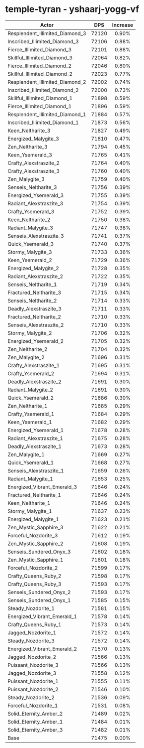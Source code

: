 # temple-tyran - yshaarj-yogg-vf
| Actor | DPS | Increase |
|---|:---:|:---:|
|Resplendent_Illimited_Diamond_3|72120|0.90%|
|Inscribed_Illimited_Diamond_3|72106|0.88%|
|Fierce_Illimited_Diamond_3|72101|0.88%|
|Skillful_Illimited_Diamond_3|72064|0.82%|
|Fierce_Illimited_Diamond_2|72046|0.80%|
|Skillful_Illimited_Diamond_2|72023|0.77%|
|Resplendent_Illimited_Diamond_2|72002|0.74%|
|Inscribed_Illimited_Diamond_2|72000|0.73%|
|Skillful_Illimited_Diamond_1|71898|0.59%|
|Fierce_Illimited_Diamond_1|71896|0.59%|
|Resplendent_Illimited_Diamond_1|71884|0.57%|
|Inscribed_Illimited_Diamond_1|71873|0.56%|
|Keen_Neltharite_3|71827|0.49%|
|Energized_Malygite_3|71810|0.47%|
|Zen_Neltharite_3|71794|0.45%|
|Keen_Ysemerald_3|71765|0.41%|
|Crafty_Alexstraszite_2|71764|0.40%|
|Crafty_Alexstraszite_3|71760|0.40%|
|Zen_Malygite_3|71759|0.40%|
|Senseis_Neltharite_3|71756|0.39%|
|Energized_Ysemerald_3|71755|0.39%|
|Radiant_Alexstraszite_3|71754|0.39%|
|Crafty_Ysemerald_3|71752|0.39%|
|Keen_Neltharite_2|71750|0.38%|
|Radiant_Malygite_3|71747|0.38%|
|Senseis_Alexstraszite_3|71741|0.37%|
|Quick_Ysemerald_3|71740|0.37%|
|Stormy_Malygite_3|71733|0.36%|
|Keen_Ysemerald_2|71729|0.36%|
|Energized_Malygite_2|71728|0.35%|
|Radiant_Alexstraszite_2|71722|0.35%|
|Senseis_Neltharite_1|71719|0.34%|
|Fractured_Neltharite_3|71715|0.34%|
|Senseis_Neltharite_2|71714|0.33%|
|Deadly_Alexstraszite_3|71711|0.33%|
|Fractured_Neltharite_2|71710|0.33%|
|Senseis_Alexstraszite_2|71710|0.33%|
|Stormy_Malygite_2|71706|0.32%|
|Energized_Ysemerald_2|71705|0.32%|
|Zen_Neltharite_2|71704|0.32%|
|Zen_Malygite_2|71696|0.31%|
|Crafty_Alexstraszite_1|71695|0.31%|
|Crafty_Ysemerald_2|71694|0.31%|
|Deadly_Alexstraszite_2|71691|0.30%|
|Radiant_Malygite_2|71691|0.30%|
|Quick_Ysemerald_2|71686|0.30%|
|Zen_Neltharite_1|71685|0.29%|
|Crafty_Ysemerald_1|71684|0.29%|
|Keen_Ysemerald_1|71682|0.29%|
|Energized_Ysemerald_1|71678|0.28%|
|Radiant_Alexstraszite_1|71675|0.28%|
|Deadly_Alexstraszite_1|71673|0.28%|
|Zen_Malygite_1|71669|0.27%|
|Quick_Ysemerald_1|71668|0.27%|
|Senseis_Alexstraszite_1|71659|0.26%|
|Radiant_Malygite_1|71653|0.25%|
|Energized_Vibrant_Emerald_3|71646|0.24%|
|Fractured_Neltharite_1|71646|0.24%|
|Keen_Neltharite_1|71646|0.24%|
|Stormy_Malygite_1|71637|0.23%|
|Energized_Malygite_1|71623|0.21%|
|Zen_Mystic_Sapphire_3|71622|0.21%|
|Forceful_Nozdorite_3|71612|0.19%|
|Zen_Mystic_Sapphire_2|71608|0.19%|
|Senseis_Sundered_Onyx_3|71602|0.18%|
|Zen_Mystic_Sapphire_1|71601|0.18%|
|Forceful_Nozdorite_2|71599|0.17%|
|Crafty_Queens_Ruby_2|71598|0.17%|
|Crafty_Queens_Ruby_3|71593|0.17%|
|Senseis_Sundered_Onyx_2|71593|0.17%|
|Senseis_Sundered_Onyx_1|71585|0.15%|
|Steady_Nozdorite_1|71581|0.15%|
|Energized_Vibrant_Emerald_1|71578|0.14%|
|Crafty_Queens_Ruby_1|71573|0.14%|
|Jagged_Nozdorite_1|71572|0.14%|
|Steady_Nozdorite_3|71572|0.14%|
|Energized_Vibrant_Emerald_2|71570|0.13%|
|Jagged_Nozdorite_2|71566|0.13%|
|Puissant_Nozdorite_3|71566|0.13%|
|Jagged_Nozdorite_3|71558|0.12%|
|Puissant_Nozdorite_1|71555|0.11%|
|Puissant_Nozdorite_2|71546|0.10%|
|Steady_Nozdorite_2|71536|0.09%|
|Forceful_Nozdorite_1|71531|0.08%|
|Solid_Eternity_Amber_2|71489|0.02%|
|Solid_Eternity_Amber_1|71484|0.01%|
|Solid_Eternity_Amber_3|71482|0.01%|
|Base|71475|0.00%|
